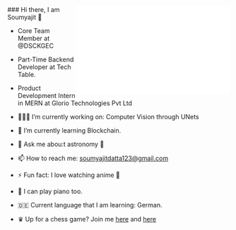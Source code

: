 <img align="right" width="350" height="200" src="https://github.com/Codehackerone/github-stats/blob/master/generated/overview.svg"> 
### Hi there, I am Soumyajit 👋

- Core Team Member at @DSCKGEC
- Part-Time Backend Developer at Tech Table.
- Product Development Intern in MERN at Glorio Technologies Pvt Ltd


- 👨🏻‍💻 I’m currently working on: Computer Vision through UNets
- 🔐 I’m currently learning Blockchain.
- 💬 Ask me abou:t astronomy 🔭
- 📫 How to reach me: soumyajitdatta123@gmail.com
- ⚡ Fun fact: I love watching anime 🐽
- 🎹 I can play piano too.
- 🇩🇪 Current language that I am learning: German.
- ♛ Up for a chess game? Join me [here](https://chess.com/members/Codehackerone) and [here](https://lichess.org/@/SoumyajitDatta_Chess)
